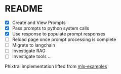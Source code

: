 # README

- [x] Create and View Prompts
- [x] Pass prompts to python system calls
- [x] Use response to populate prompt responses
- [ ] Reload page once prompt processing is complete
- [ ] Migrate to langchain
- [ ] Investigate RAG
- [ ] Investigate tools
...

Phixtral implementation lifted from [mlx-examples](https://github.com/ml-explore/mlx-examples)
